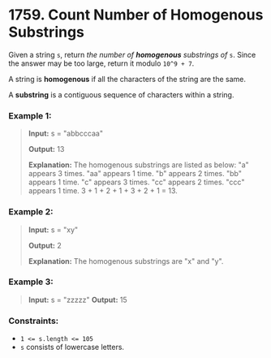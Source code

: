 # 1759. Count Number of Homogenous Substrings

Given a string `s`, return *the number of **homogenous** substrings of* `s`. Since the answer may be too large, return it modulo `10^9 + 7`.

A string is **homogenous** if all the characters of the string are the same.

A **substring** is a contiguous sequence of characters within a string.

### Example 1:

> **Input:** s = "abbcccaa"
> 
> **Output:** 13
>
> **Explanation:** The homogenous substrings are listed as below:
> "a"   appears 3 times.
> "aa"  appears 1 time.
> "b"   appears 2 times.
> "bb"  appears 1 time.
> "c"   appears 3 times.
> "cc"  appears 2 times.
> "ccc" appears 1 time.
> 3 + 1 + 2 + 1 + 3 + 2 + 1 = 13.

### Example 2:

> **Input:** s = "xy"
>
> **Output:** 2
> 
> **Explanation:** The homogenous substrings are "x" and "y".

### Example 3:

> **Input:** s = "zzzzz"
> **Output:** 15
 

### Constraints:

- `1 <= s.length <= 105`
- `s` consists of lowercase letters.